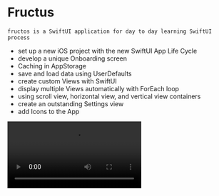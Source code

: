 # Fructus 
```fructos is a SwiftUI application for day to day learning SwiftUI process```

* set up a new iOS project with the new SwiftUI App Life Cycle
* develop a unique Onboarding screen
* Caching in AppStorage
* save and load data using UserDefaults
* create custom Views with SwiftUI
* display multiple Views automatically with ForEach loop
* using scroll view, horizontal view, and vertical view containers
* create an outstanding Settings view
* add Icons to the App

![](Fructus.mp4)

